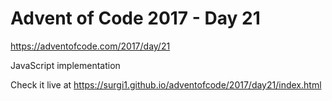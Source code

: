 # Advent of Code 2017 - Day 21

https://adventofcode.com/2017/day/21

JavaScript implementation

Check it live at https://surgi1.github.io/adventofcode/2017/day21/index.html